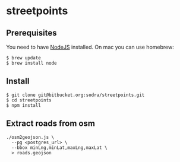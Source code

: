 # streetpoints #

## Prerequisites ##
You need to have [NodeJS](https://nodejs.org/en/) installed. On mac you can use homebrew:

```
$ brew update
$ brew install node
```

## Install ##
```
$ git clone git@bitbucket.org:sodra/streetpoints.git
$ cd streetpoints
$ npm install
```

## Extract roads from osm ##
```
./osm2geojson.js \
  --pg <postgres_url> \
  --bbox minLng,minLat,maxLng,maxLat \
  > roads.geojson
```